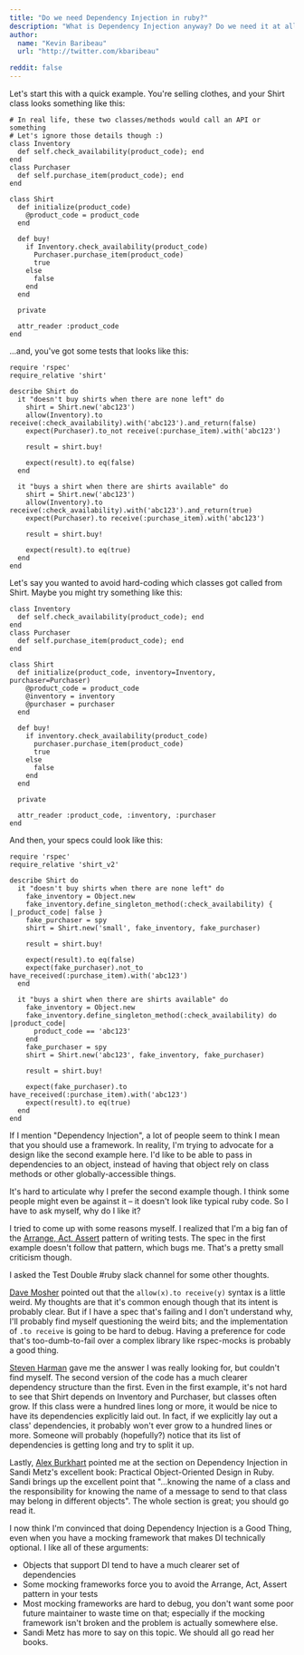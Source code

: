 ```yaml
---
title: "Do we need Dependency Injection in ruby?"
description: "What is Dependency Injection anyway? Do we need it at all in ruby? We'll go over a small example and review how being familiar with DI can lead to a better design."
author:
  name: "Kevin Baribeau"
  url: "http://twitter.com/kbaribeau"

reddit: false
---
```


Let's start this with a quick example. You're selling clothes, and your Shirt
class looks something like this:

```
# In real life, these two classes/methods would call an API or something
# Let's ignore those details though :)
class Inventory
  def self.check_availability(product_code); end
end
class Purchaser
  def self.purchase_item(product_code); end
end

class Shirt
  def initialize(product_code)
    @product_code = product_code
  end

  def buy!
    if Inventory.check_availability(product_code)
      Purchaser.purchase_item(product_code)
      true
    else
      false
    end
  end

  private

  attr_reader :product_code
end
```

...and, you've got some tests that looks like this:


```
require 'rspec'
require_relative 'shirt'

describe Shirt do
  it "doesn't buy shirts when there are none left" do
    shirt = Shirt.new('abc123')
    allow(Inventory).to receive(:check_availability).with('abc123').and_return(false)
    expect(Purchaser).to_not receive(:purchase_item).with('abc123')

    result = shirt.buy!

    expect(result).to eq(false)
  end

  it "buys a shirt when there are shirts available" do
    shirt = Shirt.new('abc123')
    allow(Inventory).to receive(:check_availability).with('abc123').and_return(true)
    expect(Purchaser).to receive(:purchase_item).with('abc123')

    result = shirt.buy!

    expect(result).to eq(true)
  end
end
```

Let's say you wanted to avoid hard-coding which classes got called from Shirt. Maybe you might try something like this:

```
class Inventory
  def self.check_availability(product_code); end
end
class Purchaser
  def self.purchase_item(product_code); end
end

class Shirt
  def initialize(product_code, inventory=Inventory, purchaser=Purchaser)
    @product_code = product_code
    @inventory = inventory
    @purchaser = purchaser
  end

  def buy!
    if inventory.check_availability(product_code)
      purchaser.purchase_item(product_code)
      true
    else
      false
    end
  end

  private

  attr_reader :product_code, :inventory, :purchaser
end
```

And then, your specs could look like this:

```
require 'rspec'
require_relative 'shirt_v2'

describe Shirt do
  it "doesn't buy shirts when there are none left" do
    fake_inventory = Object.new
    fake_inventory.define_singleton_method(:check_availability) { |_product_code| false }
    fake_purchaser = spy
    shirt = Shirt.new('small', fake_inventory, fake_purchaser)

    result = shirt.buy!

    expect(result).to eq(false)
    expect(fake_purchaser).not_to have_received(:purchase_item).with('abc123')
  end

  it "buys a shirt when there are shirts available" do
    fake_inventory = Object.new
    fake_inventory.define_singleton_method(:check_availability) do |product_code|
      product_code == 'abc123'
    end
    fake_purchaser = spy
    shirt = Shirt.new('abc123', fake_inventory, fake_purchaser)

    result = shirt.buy!

    expect(fake_purchaser).to have_received(:purchase_item).with('abc123')
    expect(result).to eq(true)
  end
end
```

If I mention "Dependency Injection", a lot of people seem to think I mean that you should use a framework. In reality, I'm trying to advocate for a design like the second example here. I'd like to be able to pass in dependencies to an object, instead of having that object rely on class methods or other globally-accessible things.

It's hard to articulate why I prefer the second example though. I think some people might even be against it – it doesn't look like typical ruby code. So I have to ask myself, why do I like it?

I tried to come up with some reasons myself. I realized that I'm a big fan of the [Arrange, Act, Assert](https://github.com/testdouble/contributing-tests/wiki/Arrange-Act-Assert) pattern of writing tests. The spec in the first example doesn't follow that pattern, which bugs me. That's a pretty small criticism though.

I asked the Test Double #ruby slack channel for some other thoughts.

[Dave Mosher](https://twitter.com/dmosher) pointed out that the `allow(x).to receive(y)` syntax is a little weird. My thoughts are that it's common enough though that its intent is probably clear. But if I have a spec that's failing and I don't understand why, I'll probably find myself questioning the weird bits; and the implementation of `.to receive` is going to be hard to debug.  Having a preference for code that's too-dumb-to-fail over a complex library like rspec-mocks is probably a good thing.

[Steven Harman](https://twitter.com/stevenharman) gave me the answer I was really looking for, but couldn't find myself. The second version of the code has a much clearer dependency structure than the first. Even in the first example, it's not hard to see that Shirt depends on Inventory and Purchaser, but classes often grow. If this class were a hundred lines long or more, it would be nice to have its dependencies explicitly laid out.  In fact, if we explicitly lay out a class' dependencies, it probably won't ever grow to a hundred lines or more. Someone will probably (hopefully?) notice that its list of dependencies is getting long and try to split it up.

Lastly, [Alex Burkhart](https://twitter.com/saterus) pointed me at the section on Dependency Injection in Sandi Metz's excellent book: Practical Object-Oriented Design in Ruby. Sandi brings up the excellent point that "...knowing the name of a class and the responsibility for knowing the name of a message to send to that class may belong in different objects". The whole section is great; you should go read it.

I now think I'm convinced that doing Dependency Injection is a Good Thing, even when you have a mocking framework that makes DI technically optional. I like all of these arguments:

   * Objects that support DI tend to have a much clearer set of dependencies
   * Some mocking frameworks force you to avoid the Arrange, Act, Assert pattern in your tests
   * Most mocking frameworks are hard to debug, you don't want some poor future maintainer to waste time on that; especially if the mocking framework isn't broken and the problem is actually somewhere else.
   * Sandi Metz has more to say on this topic. We should all go read her books.

